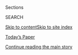 <div id="app">

<div>

<div class="NYTAppHideMasthead css-1r6wvpq e1suatyy0">

<div class="section css-ui9rw0 e1suatyy2">

<div class="css-eph4ug er09x8g0">

<div class="css-6n7j50">

</div>

<span class="css-1dv1kvn">Sections</span>

<div class="css-10488qs">

<span class="css-1dv1kvn">SEARCH</span>

</div>

[Skip to content](#site-content)[Skip to site
index](#site-index)

</div>

<div class="css-10698na e1huz5gh0">

</div>

</div>

<div id="masthead-bar-one" class="section hasLinks css-15hmgas e1csuq9d3">

<div class="css-uqyvli e1csuq9d0">

</div>

<div class="css-1uqjmks e1csuq9d1">

</div>

<div class="css-9e9ivx">

[](https://myaccount.nytimes.com/auth/login?response_type=cookie&client_id=vi)

</div>

<div class="css-1bvtpon e1csuq9d2">

[Today’s Paper](https://www.nytimes.com/section/todayspaper)

</div>

</div>

</div>

</div>

<div data-aria-hidden="false">

<div id="site-content" data-role="main">

<div id="top-wrapper" class="css-15p45cc eaca97t0" type="top">

<div id="top-slug" class="css-19x0jxb eaca97t1" hidden="">

Advertisement

</div>

[Continue reading the main
story](#after-top)

<div class="ad top-wrapper" style="text-align:center;height:100%;display:block;min-height:90px">

<div id="top" class="place-ad" data-position="top" data-size-key="top">

</div>

</div>

<div id="after-top">

</div>

</div>

<div id="byline" class="section css-15h4p1b e9abtgs0">

<div class="css-1j21atc e1svk9qx1">

<div class="css-nfcc9b e1svk9qx3">

<div class="css-cnx41t">

![Portrait of Johnny
Diaz](https://static01.nyt.com/images/2019/11/05/reader-center/author-johnny-diaz/author-johnny-diaz-thumbLarge.png)

</div>

<div class="css-vl9dhg e1svk9qx5">

<div class="css-1nrhkj6 e1svk9qx6">

# Johnny Diaz

</div>

## <span></span>

Johnny Diaz is a reporter on the Express Desk of The New York Times. He
was previously a viral news and features reporter for the South Florida
Sun Sentinel and a media and features reporter at The Boston Globe. He
is the author of six novels including “Boston Boys Club” and “Six
Neckties.”

</div>

</div>

</div>

<div>

<div id="mid1-wrapper" class="css-1mn4oms eaca97t0" type="rank">

<div id="mid1-slug" class="css-1tag3rd eaca97t1">

Advertisement

</div>

[Continue reading the main
story](#after-mid1)

<div id="mid1" class="ad mid1-wrapper" style="text-align:center;height:100%;display:block">

</div>

<div id="after-mid1">

</div>

</div>

</div>

<div class="css-185go5a e1o5byef0">

<div class="css-15cbhtu">

  - [Latest](#stream-panel)
  - <span class="css-6n7j50">Search</span>
    <div class="control">
    <div class="label-container css-1dv1kvn">
    Search
    </div>
    <div class="css-wm4t3d">
    **<span id="clear-search-input" class="css-1dv1kvn">Clear this text
    input</span>
    </div>
    </div>
    <span class="css-1iovbfw"></span>

<div id="stream-panel" class="section css-8msx5b e1jz0cab1">

<div class="css-13mho3u">

1.  
    
    <div class="css-1cp3ece">
    
    <div class="css-1l4spti">
    
    [](/2020/08/03/us/navy-seal-museum-kaepernick.html)
    
    <div class="css-79elbk">
    
    ![](https://static01.nyt.com/images/2020/08/03/multimedia/03xp-navy/03xp-navy-thumbWide.jpg?quality=75&auto=webp&disable=upscale)
    
    </div>
    
    ## Navy Investigates Video of Dogs Attacking Man in Kaepernick Jersey
    
    The Navy condemned the video, which it said was taken at an
    “independent organization’s event” last year. A filmmaker said it
    took place at a museum dedicated to the SEALs.
    
    <div class="css-1nqbnmb ea5icrr0">
    
    By <span class="css-1n7hynb">Johnny
    Diaz</span>
    
    </div>
    
    </div>
    
    <div class="css-1lc2l26 e1xfvim33">
    
    </div>
    
    </div>

2.  
    
    <div class="css-1cp3ece">
    
    <div class="css-1l4spti">
    
    [](/2020/07/31/us/hurricane-isaias.html)
    
    <div class="css-79elbk">
    
    ![](https://static01.nyt.com/images/2020/07/31/multimedia/31xp-isaias-pix/merlin_175163016_3055f67c-4591-457c-8e1b-fdc07f7e3ec3-thumbWide.jpg?quality=75&auto=webp&disable=upscale)
    
    </div>
    
    ## Hurricane Isaias Rakes the Bahamas on a Track for Florida’s East Coast
    
    The National Hurricane Center issued a hurricane warning for over
    150 miles of the Florida coastline, stretching from Boca Raton to
    the northern bound of Brevard County.
    
    <div class="css-1nqbnmb ea5icrr0">
    
    By <span class="css-1n7hynb">Johnny
    Diaz</span>
    
    </div>
    
    </div>
    
    <div class="css-1lc2l26 e1xfvim33">
    
    </div>
    
    </div>

3.  
    
    <div class="css-1cp3ece">
    
    <div class="css-1l4spti">
    
    [](/2020/07/29/us/tempe-train-bridge-fire.html)
    
    <div class="css-79elbk">
    
    ![](https://static01.nyt.com/images/2020/07/29/multimedia/29xp-bridge/29xp-bridge-thumbWide.jpg?quality=75&auto=webp&disable=upscale)
    
    </div>
    
    ## Freight Train Catches Fire and Derails in Arizona
    
    The derailment, on a bridge over a lake in Tempe, caused part of the
    bridge to collapse, the authorities said. No injuries were reported.
    
    <div class="css-1nqbnmb ea5icrr0">
    
    By <span class="css-1n7hynb">Johnny
    Diaz</span>
    
    </div>
    
    </div>
    
    <div class="css-1lc2l26 e1xfvim33">
    
    </div>
    
    </div>

4.  
    
    <div class="css-1cp3ece">
    
    <div class="css-1l4spti">
    
    [](/2020/07/28/us/shark-attack-harpswell-maine.html)
    
    <div class="css-79elbk">
    
    ![](https://static01.nyt.com/images/2020/07/28/multimedia/28xp-shark/28xp-shark-thumbWide.jpg?quality=75&auto=webp&disable=upscale)
    
    </div>
    
    ## Great White Shark Kills Maine Swimmer in Rare Attack
    
    A 63-year-old woman died in the state’s first recorded fatal shark
    attack, the authorities said. Sharks rarely attack humans but are
    following seals, their natural prey, north, experts say.
    
    <div class="css-1nqbnmb ea5icrr0">
    
    By <span class="css-1n7hynb">Johnny
    Diaz</span>
    
    </div>
    
    </div>
    
    <div class="css-1lc2l26 e1xfvim33">
    
    </div>
    
    </div>

5.  
    
    <div class="css-1cp3ece">
    
    <div class="css-1l4spti">
    
    [](/2020/07/27/us/Penn-museum-slavery-skulls-Morton-cranial.html)
    
    <div class="css-79elbk">
    
    ![](https://static01.nyt.com/images/2020/07/27/multimedia/27xp-pennmuseum2/27xp-pennmuseum2-thumbWide.jpg?quality=75&auto=webp&disable=upscale)
    
    </div>
    
    ## Penn Museum to Relocate Skull Collection of Enslaved People
    
    The Philadelphia museum, which reopens on July 28, plans to relocate
    parts of the collection to storage from a private classroom.
    
    <div class="css-1nqbnmb ea5icrr0">
    
    By <span class="css-1n7hynb">Johnny
    Diaz</span>
    
    </div>
    
    </div>
    
    <div class="css-1lc2l26 e1xfvim33">
    
    </div>
    
    </div>

6.  
    
    <div class="css-1cp3ece">
    
    <div class="css-1l4spti">
    
    [](/2020/07/25/us/victoria-price-thyroid-cancer.html)
    
    <div class="css-79elbk">
    
    ![](https://static01.nyt.com/images/2020/07/24/multimedia/24xp-reporter-promo/24xp-reporter-promo-thumbWide.jpg?quality=75&auto=webp&disable=upscale)
    
    </div>
    
    ## A Viewer Spotted a Lump on Her Neck. Now, She’s Having a Tumor Removed.
    
    Victoria Price, an investigative reporter in Tampa, Fla., said she
    was grateful that a viewer sent her a terse email suggesting that
    she get her thyroid checked out.
    
    <div class="css-1nqbnmb ea5icrr0">
    
    By <span class="css-1n7hynb">Johnny
    Diaz</span>
    
    </div>
    
    </div>
    
    <div class="css-1lc2l26 e1xfvim33">
    
    </div>
    
    </div>

7.  
    
    <div class="css-1cp3ece">
    
    <div class="css-1l4spti">
    
    [](/2020/07/23/world/americas/tropical-storm-gonzalo-hurricane.html)
    
    <div class="css-79elbk">
    
    ![](https://static01.nyt.com/images/2020/07/23/us/23xp-gonzalo/23xp-gonzalo-thumbWide.jpg?quality=75&auto=webp&disable=upscale)
    
    </div>
    
    ## Tropical Storm Gonzalo Expected to Become 2020’s First Atlantic Hurricane
    
    Gonzalo is the earliest named “G” storm since the satellite era
    began in 1966, according to the National Hurricane Center. In the
    Pacific, Hurricane Douglas is advancing toward Hawaii.
    
    <div class="css-1nqbnmb ea5icrr0">
    
    By <span class="css-1n7hynb">Johnny Diaz <span>and</span> Marie
    Fazio</span>
    
    </div>
    
    </div>
    
    <div class="css-1lc2l26 e1xfvim33">
    
    </div>
    
    </div>

8.  
    
    <div class="css-1cp3ece">
    
    <div class="css-1l4spti">
    
    [](/2020/07/21/us/kangaroo-fort-lauderdale.html)
    
    <div class="css-79elbk">
    
    ![](https://static01.nyt.com/images/2020/07/21/us/21xp-kangaroo/21xp-kangaroo-thumbWide-v2.jpg?quality=75&auto=webp&disable=upscale)
    
    </div>
    
    ## A Kangaroo Got Loose in Florida. Now Its Owner May Face Charges.
    
    The kangaroo, named Jack, was corralled by the police last week
    after he was spotted hopping down a street in Fort Lauderdale.
    
    <div class="css-1nqbnmb ea5icrr0">
    
    By <span class="css-1n7hynb">Johnny
    Diaz</span>
    
    </div>
    
    </div>
    
    <div class="css-1lc2l26 e1xfvim33">
    
    </div>
    
    </div>

9.  
    
    <div class="css-1cp3ece">
    
    <div class="css-1l4spti">
    
    [](/2020/07/20/nyregion/revel-scooter-nina-kapur-dead.html)
    
    <div class="css-79elbk">
    
    ![](https://static01.nyt.com/images/2020/07/20/us/20xp-reporter/20xp-reporter-thumbWide.jpg?quality=75&auto=webp&disable=upscale)
    
    </div>
    
    ## TV Reporter Dies After Accident Involving Revel Scooter
    
    Nina Kapur was a passenger on a scooter rented from Revel, whose
    Vespa-style rental vehicles have become popular in New York City. It
    was believed to be the company’s first fatality.
    
    <div class="css-1nqbnmb ea5icrr0">
    
    By <span class="css-1n7hynb">Johnny Diaz <span>and</span> Allyson
    Waller</span>
    
    </div>
    
    </div>
    
    <div class="css-1lc2l26 e1xfvim33">
    
    </div>
    
    </div>

10. 
    
    <div class="css-1cp3ece">
    
    <div class="css-1l4spti">
    
    [](/2020/07/17/us/bloomington-indiana-vauhxx-booker.html)
    
    <div class="css-79elbk">
    
    ![](https://static01.nyt.com/images/2020/07/17/multimedia/17xp-charges-promo/17xp-charges-promo-thumbWide.jpg?quality=75&auto=webp&disable=upscale)
    
    </div>
    
    ## 2 White Men Charged After Helping Pin Black Man to a Tree in Indiana, Officials Say
    
    The charges came after Vauhxx Booker said on Facebook that he had
    been assaulted by a group of men who had threatened to “get a
    noose.”
    
    <div class="css-1nqbnmb ea5icrr0">
    
    By <span class="css-1n7hynb">Michael Levenson <span>and</span>
    Johnny Diaz</span>
    
    </div>
    
    </div>
    
    <div class="css-1lc2l26 e1xfvim33">
    
    </div>
    
    </div>

<div class="css-13mho3u">

<div class="css-1t62hi8">

<div class="css-1stvaey">

Show
More

<div>

<div style="border:0;clip:rect(0 0 0 0);height:1px;margin:-1px;overflow:hidden;white-space:nowrap;padding:0;width:1px;position:absolute" data-role="log" data-aria-live="assertive">

</div>

<div style="border:0;clip:rect(0 0 0 0);height:1px;margin:-1px;overflow:hidden;white-space:nowrap;padding:0;width:1px;position:absolute" data-role="log" data-aria-live="assertive">

</div>

<div style="border:0;clip:rect(0 0 0 0);height:1px;margin:-1px;overflow:hidden;white-space:nowrap;padding:0;width:1px;position:absolute" data-role="log" data-aria-live="polite">

</div>

<div style="border:0;clip:rect(0 0 0 0);height:1px;margin:-1px;overflow:hidden;white-space:nowrap;padding:0;width:1px;position:absolute" data-role="log" data-aria-live="polite">

</div>

</div>

</div>

</div>

</div>

</div>

<div class="css-g6hk37 supplemental">

<div id="mid2-wrapper" class="css-10wkyv7 eaca97t0" type="lede">

<div id="mid2-slug" class="css-1tag3rd eaca97t1">

Advertisement

</div>

[Continue reading the main
story](#after-mid2)

<div id="mid2" class="ad mid2-wrapper" style="text-align:center;height:100%;display:block;min-height:250px">

</div>

<div id="after-mid2">

</div>

</div>

## Follow Elsewhere

<div class="module-body">

  - [**<span data-aria-hidden="true">johnnydiaz\_\_</span><span class="css-1dv1kvn">twitter
    page for johnnydiaz\_\_</span>](https://twitter.com/johnnydiaz__)

</div>

## Feedback? Questions?

<div class="css-hftqp3">

Include your name, the article headline, and your message.

</div>

Email Author

</div>

</div>

</div>

</div>

</div>

</div>

## Site Index

<div>

</div>

## Site Information Navigation

  - [© <span>2020</span> <span>The New York Times
    Company</span>](https://help.nytimes.com/hc/en-us/articles/115014792127-Copyright-notice)

<!-- end list -->

  - [NYTCo](https://www.nytco.com/)
  - [Contact
    Us](https://help.nytimes.com/hc/en-us/articles/115015385887-Contact-Us)
  - [Work with us](https://www.nytco.com/careers/)
  - [Advertise](https://nytmediakit.com/)
  - [T Brand Studio](http://www.tbrandstudio.com/)
  - [Your Ad
    Choices](https://www.nytimes.com/privacy/cookie-policy#how-do-i-manage-trackers)
  - [Privacy](https://www.nytimes.com/privacy)
  - [Terms of
    Service](https://help.nytimes.com/hc/en-us/articles/115014893428-Terms-of-service)
  - [Terms of
    Sale](https://help.nytimes.com/hc/en-us/articles/115014893968-Terms-of-sale)
  - [Site
    Map](https://spiderbites.nytimes.com)
  - [Help](https://help.nytimes.com/hc/en-us)
  - [Subscriptions](https://www.nytimes.com/subscription?campaignId=37WXW)

</div>

</div>
